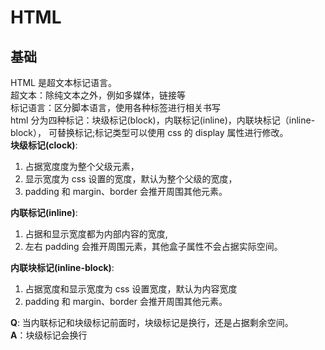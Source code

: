 # HTML

## 基础

HTML 是超文本标记语言。  
超文本：除纯文本之外，例如多媒体，链接等  
标记语言：区分脚本语言，使用各种标签进行相关书写  
html 分为四种标记：块级标记(block)，内联标记(inline)，内联块标记（inline-block）， 可替换标记;标记类型可以使用 css 的 display 属性进行修改。  
**块级标记(clock)**:

1. 占据宽度度为整个父级元素，
2. 显示宽度为 css 设置的宽度，默认为整个父级的宽度，
3. padding 和 margin、border 会推开周围其他元素。

**内联标记(inline)**:

1. 占据和显示宽度都为内部内容的宽度,
2. 左右 padding 会推开周围元素，其他盒子属性不会占据实际空间。

**内联块标记(inline-block)**:

1. 占据宽度和显示宽度为 css 设置宽度，默认为内容宽度
2. padding 和 margin、border 会推开周围其他元素。

**Q**: 当内联标记和块级标记前面时，块级标记是换行，还是占据剩余空间。  
**A**：块级标记会换行

